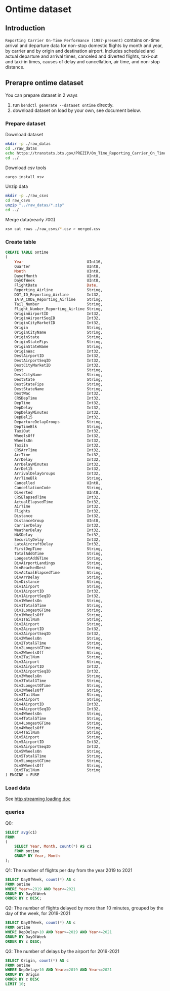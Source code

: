 # Ontime dataset
## Introduction
`Reporting Carrier On-Time Performance (1987-present)`  contains on-time arrival and departure data for non-stop domestic flights by month and year, by carrier and by origin and destination airport. Includes scheduled and actual departure and arrival times, canceled and diverted flights, taxi-out and taxi-in times, causes of delay and cancellation, air time, and non-stop distance.

## Prerapre ontime dataset
You can prepare dataset in 2 ways
1. run `bendctl generate --dataset ontime` directly.
2. download dataset on load by your own, see document below.

### Prepare dataset
Download dataset
```bash
mkdir -p ./raw_datas
cd ./raw_datas
echo https://transtats.bts.gov/PREZIP/On_Time_Reporting_Carrier_On_Time_Performance_1987_present_{2019..2021}_{1..12}.zip | xargs -P10 wget --no-check-certificate --continue
cd ../
```

Download csv tools
```bash
cargo install xsv
```

Unzip data
```bash
mkdir -p ./raw_csvs
cd raw_csvs
unzip "../raw_datas/*.zip"
cd ../
```

Merge data(nearly 70G)
```bash
xsv cat rows ./raw_csvs/*.csv > merged.csv
```

### Create table
```sql
CREATE TABLE ontime
(
    Year                            UInt16,
    Quarter                         UInt8,
    Month                           UInt8,
    DayofMonth                      UInt8,
    DayOfWeek                       UInt8,
    FlightDate                      Date,
    Reporting_Airline               String,
    DOT_ID_Reporting_Airline        Int32,
    IATA_CODE_Reporting_Airline     String,
    Tail_Number                     String,
    Flight_Number_Reporting_Airline String,
    OriginAirportID                 Int32,
    OriginAirportSeqID              Int32,
    OriginCityMarketID              Int32,
    Origin                          String,
    OriginCityName                  String,
    OriginState                     String,
    OriginStateFips                 String,
    OriginStateName                 String,
    OriginWac                       Int32,
    DestAirportID                   Int32,
    DestAirportSeqID                Int32,
    DestCityMarketID                Int32,
    Dest                            String,
    DestCityName                    String,
    DestState                       String,
    DestStateFips                   String,
    DestStateName                   String,
    DestWac                         Int32,
    CRSDepTime                      Int32,
    DepTime                         Int32,
    DepDelay                        Int32,
    DepDelayMinutes                 Int32,
    DepDel15                        Int32,
    DepartureDelayGroups            String,
    DepTimeBlk                      String,
    TaxiOut                         Int32,
    WheelsOff                       Int32,
    WheelsOn                        Int32,
    TaxiIn                          Int32,
    CRSArrTime                      Int32,
    ArrTime                         Int32,
    ArrDelay                        Int32,
    ArrDelayMinutes                 Int32,
    ArrDel15                        Int32,
    ArrivalDelayGroups              Int32,
    ArrTimeBlk                      String,
    Cancelled                       UInt8,
    CancellationCode                String,
    Diverted                        UInt8,
    CRSElapsedTime                  Int32,
    ActualElapsedTime               Int32,
    AirTime                         Int32,
    Flights                         Int32,
    Distance                        Int32,
    DistanceGroup                   UInt8,
    CarrierDelay                    Int32,
    WeatherDelay                    Int32,
    NASDelay                        Int32,
    SecurityDelay                   Int32,
    LateAircraftDelay               Int32,
    FirstDepTime                    String,
    TotalAddGTime                   String,
    LongestAddGTime                 String,
    DivAirportLandings              String,
    DivReachedDest                  String,
    DivActualElapsedTime            String,
    DivArrDelay                     String,
    DivDistance                     String,
    Div1Airport                     String,
    Div1AirportID                   Int32,
    Div1AirportSeqID                Int32,
    Div1WheelsOn                    String,
    Div1TotalGTime                  String,
    Div1LongestGTime                String,
    Div1WheelsOff                   String,
    Div1TailNum                     String,
    Div2Airport                     String,
    Div2AirportID                   Int32,
    Div2AirportSeqID                Int32,
    Div2WheelsOn                    String,
    Div2TotalGTime                  String,
    Div2LongestGTime                String,
    Div2WheelsOff                   String,
    Div2TailNum                     String,
    Div3Airport                     String,
    Div3AirportID                   Int32,
    Div3AirportSeqID                Int32,
    Div3WheelsOn                    String,
    Div3TotalGTime                  String,
    Div3LongestGTime                String,
    Div3WheelsOff                   String,
    Div3TailNum                     String,
    Div4Airport                     String,
    Div4AirportID                   Int32,
    Div4AirportSeqID                Int32,
    Div4WheelsOn                    String,
    Div4TotalGTime                  String,
    Div4LongestGTime                String,
    Div4WheelsOff                   String,
    Div4TailNum                     String,
    Div5Airport                     String,
    Div5AirportID                   Int32,
    Div5AirportSeqID                Int32,
    Div5WheelsOn                    String,
    Div5TotalGTime                  String,
    Div5LongestGTime                String,
    Div5WheelsOff                   String,
    Div5TailNum                     String
) ENGINE = FUSE
```

### Load data

See [http streaming loading doc](https://databend.rs/user/data-loading/http-streaming-load)

### queries
Q0:
```sql
SELECT avg(c1)
FROM
(
    SELECT Year, Month, count(*) AS c1
    FROM ontime
    GROUP BY Year, Month
);
```
Q1: The number of flights per day from the year 2019 to 2021
```sql
SELECT DayOfWeek, count(*) AS c
FROM ontime
WHERE Year>=2019 AND Year<=2021
GROUP BY DayOfWeek
ORDER BY c DESC;
```
Q2: The number of flights delayed by more than 10 minutes, grouped by the day of the week, for 2019-2021
```sql
SELECT DayOfWeek, count(*) AS c
FROM ontime
WHERE DepDelay>10 AND Year>=2019 AND Year<=2021
GROUP BY DayOfWeek
ORDER BY c DESC;
```
Q3: The number of delays by the airport for 2019-2021
```sql
SELECT Origin, count(*) AS c
FROM ontime
WHERE DepDelay>10 AND Year>=2019 AND Year<=2021
GROUP BY Origin
ORDER BY c DESC
LIMIT 10;
```